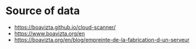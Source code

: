 # Source of data

- https://boavizta.github.io/cloud-scanner/
- https://www.boavizta.org/en
- https://boavizta.org/en/blog/empreinte-de-la-fabrication-d-un-serveur
